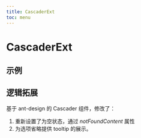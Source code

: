 ```yaml
---
title: CascaderExt
toc: menu
---
```


# CascaderExt

## 示例
<code src="../../packages/antd-ext/examples/CascaderExt"></code>

## 逻辑拓展
基于 ant-design 的 Cascader 组件，修改了：
1. 重新设置了为空状态，通过 *notFoundContent* 属性
2. 为选项省略提供 tooltip 的展示。
